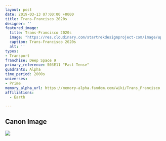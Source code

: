 ```yaml
---
layout: post
date: 2019-03-13 07:00:00 +0000
title: Trans-Francisco 2020s
designer: ''
featured_image:
  title: Trans-Francisco 2020s
  image: "https://res.cloudinary.com/startrekdesignproject-com/image/upload/v1554920708/Transfrancisoc_2020s.png"
  caption: Trans-Francisco 2020s
  alt: ''
types:
- Transport
franchise: Deep Space 9
primary_reference: S03E11 "Past Tense"
quadrants: Alpha
time_period: 2000s
universes:
- Prime
memory_alpha_url: https://memory-alpha.fandom.com/wiki/Trans_Francisco
affiliations:
  - Earth

---
```

## Canon Image

![](https://res.cloudinary.com/startrekdesignproject-com/image/upload/v1552523758/DS9-3x11_PastTense_Transfrancisco2020s.jpg.jpg)